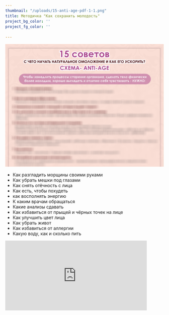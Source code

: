 ```yaml
---
thumbnail: "/uploads/15-anti-age-pdf-1-1.png"
title: Методичка "Как сохранить молодость"
project_bg_color: ''
project_fg_color: ''

---
```

![](/uploads/15-anti-age-pdf-1-1.png)

* Как разгладить морщины своими руками
* Как убрать мешки под глазами
* Как снять отёчность с лица
* Как есть, чтобы похудеть
* как восполнять энергию
* К каким врачам обращаться
* Какие анализы сдавать
* Как избавиться от прыщей и чёрных точек на лице
* Как улучшить цвет лица
* Как убрать живот
* Как избавиться от аллергии
* Какую воду, как и сколько пить

<iframe src="https://promo-money.ru/quickpay/shop-widget?writer=seller&targets=%D0%9C%D0%B5%D1%82%D0%BE%D0%B4%D0%B8%D1%87%D0%BA%D0%B0%20%22%D0%9A%D0%B0%D0%BA%20%D1%81%D0%BE%D1%85%D1%80%D0%B0%D0%BD%D0%B8%D1%82%D1%8C%20%D0%BC%D0%BE%D0%BB%D0%BE%D0%B4%D0%BE%D1%81%D1%82%D1%8C%22&targets-hint=&default-sum=390&button-text=12&payment-type-choice=on&fio=on&phone=on&hint=&successURL=https%3A%2F%2Fsama-sebe-doctor.ml%2Fpayment-accepted%2F&quickpay=shop&account=410016189735528" width="450" style="max-width:100%" height="222" frameborder="0" allowtransparency="true" scrolling="no"></iframe>